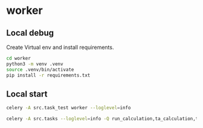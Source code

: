 # worker

## Local debug
Create Virtual env and install requirements.
```bash
cd worker
python3 -m venv .venv
source .venv/bin/activate
pip install -r requirements.txt
```

## Local start
```bash
celery -A src.task_test worker --loglevel=info

celery -A src.tasks --loglevel=info -Q run_calculation,ta_calculation,ta_final
```